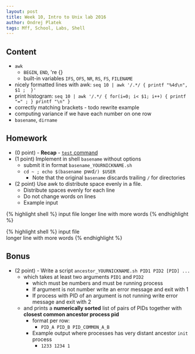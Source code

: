 ```yaml
---
layout: post
title: Week 10, Intro to Unix lab 2016
author: Ondrej Platek
tags: Mff, School, Labs, Shell
---
```


## Content 
- `awk`
    - `BEGIN`, `END`, 're {}
    - built-in variables `IFS`, `OFS`, `NR`, `RS`, `FS`, `FILENAME`
- nicely formatted lines with awk: `seq 10 | awk '/.*/ { printf "%4d\n", $1 ;  }'`
- print histogram: `seq 10 | awk '/.*/ { for(i=0; i< $1; i++) { printf "=" ; } printf "\n" }`
- correctly matching brackets - todo rewrite example
- computing variance if we have each number on one row
- `basename`, `dirname`

## Homework
- (0 point) - **Recap** - [`test` command](http://wiki.bash-hackers.org/commands/classictest)
- (1 point) Implement in shell `basename` without options 
    - submit it in format `basename_YOURNICKNAME.sh`
    - `cd ~ ; echo $(basename `pwd`/) $USER `
        - Note that the original `basename` discards trailing `/` for directories
- (2 point) Use awk to distribute space evenly in a file.
    - Distribute spaces evenly for each line
    - Do not change words on lines
    - Example input

{% highlight shell %}
input file
longer line with more words
{% endhighlight %}

{% highlight shell %}
      input      file      
longer line with more words
{% endhighlight %}



## Bonus
- (2 point) - Write a script `ancestor_YOURNICKNAME.sh PID1 PID2 [PID] ...`  
    - which takes at least two arguments `PID1` and `PID2`
        - which must be numbers and must be running process
        - If argument is not number write an error message and exit with 1
        - If process with PID of an argument is not running write error message and exit with 2
    - and prints a **numerically sorted** list of pairs of PIDs together with **closest common ancestor process pid**
        - format per row: 
            - `PID_A PID_B PID_COMMON_A_B`
        - Example output where processes has very distant ancestor `init` process
            - `1233 1234 1`
